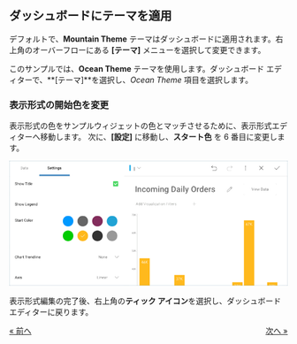## ダッシュボードにテーマを適用

デフォルトで、**Mountain Theme** テーマはダッシュボードに適用されます。右上角のオーバーフローにある **[テーマ]** メニューを選択して変更できます。


このサンプルでは、**Ocean Theme** テーマを使用します。ダッシュボード エディターで、**[テーマ]**を選択し、*Ocean Theme* 項目を選択します。

### 表示形式の開始色を変更

表示形式の色をサンプルウィジェットの色とマッチさせるために、表示形式エディターへ移動します。 次に、**[設定]** に移動し、**スタート色** を 6 番目に変更します。

![ChangingStartColor\_All](images/ChangingStartColor_All.png)

表示形式編集の完了後、右上角の**ティック アイコン**を選択し、ダッシュボード エディターに戻ります。 

<style>
.previous {
    text-align: left
}

.next {
    float: right
}

</style>

<a href="manufacturing-applying-formatting-visualization.md" class="previous">&laquo; 前へ</a>
<a href="manufacturing-adding-other-visualizations.md" class="next">次へ &raquo;</a>